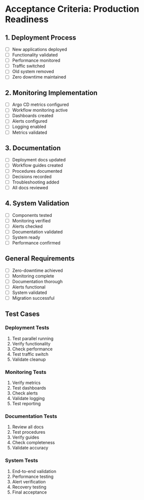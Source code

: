 # Acceptance Criteria: Production Readiness

## 1. Deployment Process
- [ ] New applications deployed
- [ ] Functionality validated
- [ ] Performance monitored
- [ ] Traffic switched
- [ ] Old system removed
- [ ] Zero downtime maintained

## 2. Monitoring Implementation
- [ ] Argo CD metrics configured
- [ ] Workflow monitoring active
- [ ] Dashboards created
- [ ] Alerts configured
- [ ] Logging enabled
- [ ] Metrics validated

## 3. Documentation
- [ ] Deployment docs updated
- [ ] Workflow guides created
- [ ] Procedures documented
- [ ] Decisions recorded
- [ ] Troubleshooting added
- [ ] All docs reviewed

## 4. System Validation
- [ ] Components tested
- [ ] Monitoring verified
- [ ] Alerts checked
- [ ] Documentation validated
- [ ] System ready
- [ ] Performance confirmed

## General Requirements
- [ ] Zero-downtime achieved
- [ ] Monitoring complete
- [ ] Documentation thorough
- [ ] Alerts functional
- [ ] System validated
- [ ] Migration successful

## Test Cases

### Deployment Tests
1. Test parallel running
2. Verify functionality
3. Check performance
4. Test traffic switch
5. Validate cleanup

### Monitoring Tests
1. Verify metrics
2. Test dashboards
3. Check alerts
4. Validate logging
5. Test reporting

### Documentation Tests
1. Review all docs
2. Test procedures
3. Verify guides
4. Check completeness
5. Validate accuracy

### System Tests
1. End-to-end validation
2. Performance testing
3. Alert verification
4. Recovery testing
5. Final acceptance